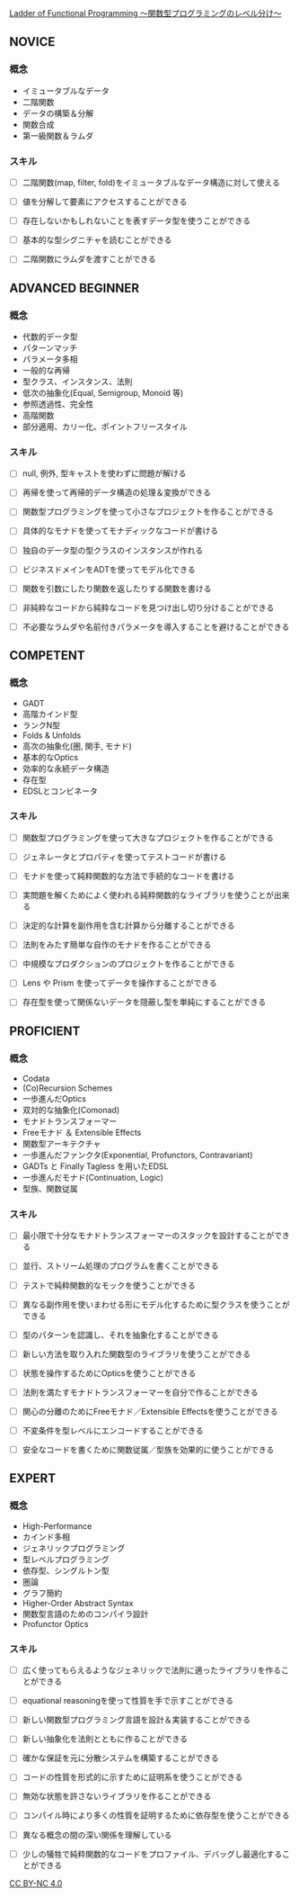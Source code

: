[Ladder of Functional Programming 〜関数型プログラミングのレベル分け〜](http://qiita.com/lotz/items/0d68c8440d1f362d0c32)

## NOVICE

### 概念
- イミュータブルなデータ
- 二階関数
- データの構築＆分解
- 関数合成
- 第一級関数＆ラムダ
### スキル
- [ ] 二階関数(map, filter, fold)をイミュータブルなデータ構造に対して使える
- [ ] 値を分解して要素にアクセスすることができる
- [ ] 存在しないかもしれないことを表すデータ型を使うことができる
- [ ] 基本的な型シグニチャを読むことができる
- [ ] 二階関数にラムダを渡すことができる


## ADVANCED BEGINNER

### 概念
- 代数的データ型
- パターンマッチ
- パラメータ多相
- 一般的な再帰
- 型クラス、インスタンス、法則
- 低次の抽象化(Equal, Semigroup, Monoid 等)
- 参照透過性、完全性
- 高階関数
- 部分適用、カリー化、ポイントフリースタイル
### スキル
- [ ] null, 例外, 型キャストを使わずに問題が解ける
- [ ] 再帰を使って再帰的データ構造の処理＆変換ができる
- [ ] 関数型プログラミングを使って小さなプロジェクトを作ることができる
- [ ] 具体的なモナドを使ってモナディックなコードが書ける
- [ ] 独自のデータ型の型クラスのインスタンスが作れる
- [ ] ビジネスドメインをADTを使ってモデル化できる
- [ ] 関数を引数にしたり関数を返したりする関数を書ける
- [ ] 非純粋なコードから純粋なコードを見つけ出し切り分けることができる
- [ ] 不必要なラムダや名前付きパラメータを導入することを避けることができる


## COMPETENT

### 概念
- GADT
- 高階カインド型
- ランクN型
- Folds & Unfolds
- 高次の抽象化(圏, 関手, モナド)
- 基本的なOptics
- 効率的な永続データ構造
- 存在型
- EDSLとコンビネータ
### スキル
- [ ] 関数型プログラミングを使って大きなプロジェクトを作ることができる
- [ ] ジェネレータとプロパティを使ってテストコードが書ける
- [ ] モナドを使って純粋関数的な方法で手続的なコードを書ける
- [ ] 実問題を解くためによく使われる純粋関数的なライブラリを使うことが出来る
- [ ] 決定的な計算を副作用を含む計算から分離することができる
- [ ] 法則をみたす簡単な自作のモナドを作ることができる
- [ ] 中規模なプロダクションのプロジェクトを作ることができる
- [ ] Lens や Prism を使ってデータを操作することができる
- [ ] 存在型を使って関係ないデータを隠蔽し型を単純にすることができる


## PROFICIENT

### 概念
- Codata
- (Co)Recursion Schemes
- 一歩進んだOptics
- 双対的な抽象化(Comonad)
- モナドトランスフォーマー
- Freeモナド ＆ Extensible Effects
- 関数型アーキテクチャ
- 一歩進んだファンクタ(Exponential, Profunctors, Contravariant)
- GADTs と Finally Tagless を用いたEDSL
- 一歩進んだモナド(Continuation, Logic)
- 型族、関数従属
### スキル
- [ ] 最小限で十分なモナドトランスフォーマーのスタックを設計することができる
- [ ] 並行、ストリーム処理のプログラムを書くことができる
- [ ] テストで純粋関数的なモックを使うことができる
- [ ] 異なる副作用を使いまわせる形にモデル化するために型クラスを使うことができる
- [ ] 型のパターンを認識し、それを抽象化することができる
- [ ] 新しい方法を取り入れた関数型のライブラリを使うことができる
- [ ] 状態を操作するためにOpticsを使うことができる
- [ ] 法則を満たすモナドトランスフォーマーを自分で作ることができる
- [ ] 関心の分離のためにFreeモナド／Extensible Effectsを使うことができる
- [ ] 不変条件を型レベルにエンコードすることができる
- [ ] 安全なコードを書くために関数従属／型族を効果的に使うことができる


## EXPERT

### 概念
- High-Performance
- カインド多相
- ジェネリックプログラミング
- 型レベルプログラミング
- 依存型、シングルトン型
- 圏論
- グラフ簡約
- Higher-Order Abstract Syntax
- 関数型言語のためのコンパイラ設計
- Profunctor Optics
### スキル
- [ ] 広く使ってもらえるようなジェネリックで法則に適ったライブラリを作ることができる
- [ ] equational reasoningを使って性質を手で示すことができる
- [ ] 新しい関数型プログラミング言語を設計＆実装することができる
- [ ] 新しい抽象化を法則とともに作ることができる
- [ ] 確かな保証を元に分散システムを構築することができる
- [ ] コードの性質を形式的に示すために証明系を使うことができる
- [ ] 無効な状態を許さないライブラリを作ることができる
- [ ] コンパイル時により多くの性質を証明するために依存型を使うことができる
- [ ] 異なる概念の間の深い関係を理解している
- [ ] 少しの犠牲で純粋関数的なコードをプロファイル、デバッグし最適化することができる


[CC BY-NC 4.0](https://creativecommons.org/licenses/by-nc/4.0/)
